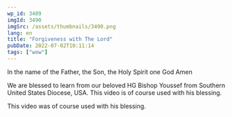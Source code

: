 ```yaml
---
wp_id: 3489
imgId: 3490
imgSrc: /assets/thumbnails/3490.png
lang: en
title: "Forgiveness with The Lord"
pubDate: 2022-07-02T10:11:14
tags: ["wow"]
---
```


<!-- page: 6 -->

<p>In the name of the Father, the Son, the Holy Spirit one God Amen </p>
<p>We are blessed to learn from our beloved HG Bishop Youssef from Southern United States Diocese, USA. This video is of course used with his blessing.</p>
<p>This video was of course used with his blessing. </p>
